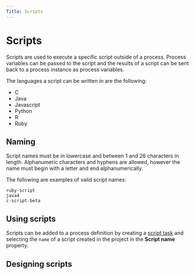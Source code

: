```yaml
---
Title: Scripts
---
```


# Scripts 
Scripts are used to execute a specific script outside of a process. Process variables can be passed to the script and the results of a script can be sent back to a process instance as process variables.

The languages a script can be written in are the following:

* C
* Java
* Javascript
* Python
* R
* Ruby

## Naming  
Script names must be in lowercase and between 1 and 26 characters in length. Alphanumeric characters and hyphens are allowed, however the name must begin with a letter and end alphanumerically. 

The following are examples of valid script names: 

```
ruby-script
java4
c-script-beta
```

## Using scripts
Scripts can be added to a process definition by creating a [script task](../modeling/processes/bpmn/script.md) and selecting the `name` of a script created in the project in the **Script name** property. 

## Designing scripts 

